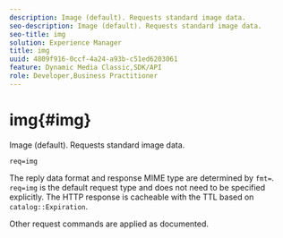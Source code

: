 ```yaml
---
description: Image (default). Requests standard image data.
seo-description: Image (default). Requests standard image data.
seo-title: img
solution: Experience Manager
title: img
uuid: 4809f916-0ccf-4a24-a93b-c51ed6203061
feature: Dynamic Media Classic,SDK/API
role: Developer,Business Practitioner
---
```


# img{#img}

Image (default). Requests standard image data.

 `req=img`

The reply data format and response MIME type are determined by `fmt=`. `req=img` is the default request type and does not need to be specified explicitly. The HTTP response is cacheable with the TTL based on `catalog::Expiration`.

Other request commands are applied as documented. 
